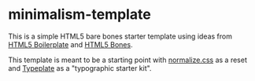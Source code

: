 # minimalism-template
This is a simple HTML5 bare bones starter template using ideas from [HTML5 Boilerplate](https://html5boilerplate.com/) and [HTML5 Bones](https://html5bones.com/).

This template is meant to be a starting point with [normalize.css](https://necolas.github.io/normalize.css/) as a reset and [Typeplate](http://typeplate.com/) as a "typographic starter kit".
